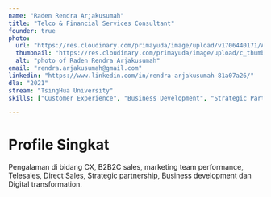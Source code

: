 ```yaml
---
name: "Raden Rendra Arjakusumah"
title: "Telco & Financial Services Consultant"
founder: true
photo: 
  url: "https://res.cloudinary.com/primayuda/image/upload/v1706440171/APDI/Rendra_v78c7q.jpg"
  thumbnail: "https://res.cloudinary.com/primayuda/image/upload/c_thumb,w_200,g_face/v1706440171/APDI/Rendra_v78c7q.jpg"
  alt: "photo of Raden Rendra Arjakusumah"
email: "rendra.arjakusumah@gmail.com"
linkedin: "https://www.linkedin.com/in/rendra-arjakusumah-81a07a26/"
dla: "2021"
stream: "TsingHua University"
skills: ["Customer Experience", "Business Development", "Strategic Partnership", "Digital Transformation"]

---
```

# Profile Singkat

Pengalaman di bidang CX, B2B2C sales, marketing team performance, Telesales, Direct Sales, Strategic partnership, Business development dan Digital transformation.